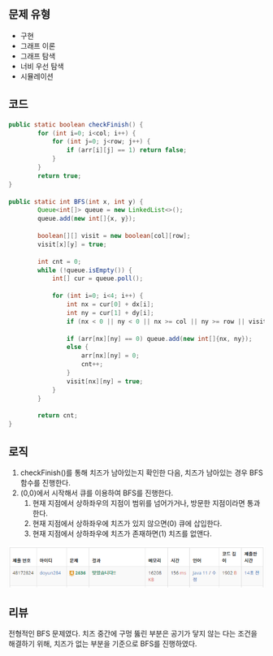 ## 문제 유형
- 구현
- 그래프 이론
- 그래프 탐색
- 너비 우선 탐색
- 시뮬레이션

## 코드
```java
public static boolean checkFinish() {
        for (int i=0; i<col; i++) {
            for (int j=0; j<row; j++) {
                if (arr[i][j] == 1) return false;
            }
        }
        return true;
}

public static int BFS(int x, int y) {
        Queue<int[]> queue = new LinkedList<>();
        queue.add(new int[]{x, y});

        boolean[][] visit = new boolean[col][row];
        visit[x][y] = true;

        int cnt = 0;
        while (!queue.isEmpty()) {
            int[] cur = queue.poll();

            for (int i=0; i<4; i++) {
                int nx = cur[0] + dx[i];
                int ny = cur[1] + dy[i];
                if (nx < 0 || ny < 0 || nx >= col || ny >= row || visit[nx][ny]) continue;

                if (arr[nx][ny] == 0) queue.add(new int[]{nx, ny});
                else {
                    arr[nx][ny] = 0;
                    cnt++;
                }
                visit[nx][ny] = true;
            }
        }

        return cnt;
}
```

## 로직
1. checkFinish()를 통해 치즈가 남아있는지 확인한 다음, 치즈가 남아있는 경우 BFS 함수를 진행한다.
2. (0,0)에서 시작해서 큐를 이용하여 BFS를 진행한다.
    1. 현재 지점에서 상하좌우의 지점이 범위를 넘어가거나, 방문한 지점이라면 통과한다.
    2. 현재 지점에서 상하좌우에 치즈가 있지 않으면(0) 큐에 삽입한다.
    3. 현재 지점에서 상하좌우에 치즈가 존재하면(1) 치즈를 없앤다.

![img.png](img.png)

## 리뷰
전형적인 BFS 문제였다. 치즈 중간에 구멍 뚫린 부분은 공기가 닿지 않는 다는 조건을 해결하기 위해, 치즈가 없는 부분을 기준으로 BFS를 진행하였다. 